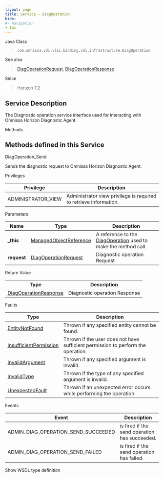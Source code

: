 ```yaml
---
layout: page
title: Service - DiagOperation
hide:
#- navigation
- toc
---
```








Java Class
> `com.omnissa.vdi.vlsi.binding.vdi.infrastructure.DiagOperation`

See also
> [DiagOperationRequest](vdi.infrastructure.DiagOperation.DiagOpRequest.md), [DiagOperationResponse](vdi.infrastructure.DiagOperation.DiagOpResponse.md)

Since
> Horizon 7.2





## Service Description

The Diagnostic operation service interface used for interacting with Omnissa Horizon Diagnostic Agent.

Methods

Methods defined in this Service
---
DiagOperation_Send




Sends the diagnostic request to Omnissa Horizon Diagnostic Agent.

Privileges

Privilege |  Description
---|---
ADMINISTRATOR_VIEW|  Administrator view privilege is required to retrieve information.



Parameters

Name| Type| Description
---|---|---
**_this**| [ManagedObjectReference](vmodl.ManagedObjectReference.md)|  A reference to the [DiagOperation](vdi.infrastructure.DiagOperation.md) used to make the method call.
**request**| [DiagOperationRequest](vdi.infrastructure.DiagOperation.DiagOpRequest.md)|  Diagnostic operation Request




Return Value

Type |  Description
---|---
[DiagOperationResponse](vdi.infrastructure.DiagOperation.DiagOpResponse.md)| Diagnostic operation Response



Faults

Type |  Description
---|---
[EntityNotFound](vdi.fault.EntityNotFound.md)| Thrown if any specified entity cannot be found.
[InsufficientPermission](vdi.fault.InsufficientPermission.md)| Thrown if the user does not have sufficient permission to perform the operation.
[InvalidArgument](vdi.fault.InvalidArgument.md)| Thrown if any specified argument is invalid.
[InvalidType](vdi.fault.InvalidType.md)| Thrown if the type of any specified argument is invalid.
[UnexpectedFault](vdi.fault.UnexpectedFault.md)| Thrown if an unexpected error occurs while performing the operation.



Events

Event |  Description
---|---
ADMIN_DIAG_OPERATION_SEND_SUCCEEDED|  is fired if the send operation has succeeded.
ADMIN_DIAG_OPERATION_SEND_FAILED|  is fired if the send operation has failed.

Show WSDL type definition












 
